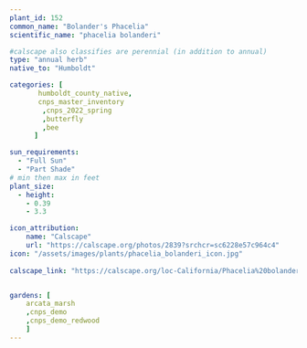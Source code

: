 ```yaml
---
plant_id: 152 
common_name: "Bolander's Phacelia"
scientific_name: "phacelia bolanderi"

#calscape also classifies are perennial (in addition to annual) 
type: "annual herb"
native_to: "Humboldt"

categories: [
       humboldt_county_native,
       cnps_master_inventory
        ,cnps_2022_spring
        ,butterfly
        ,bee
      ]

sun_requirements:
  - "Full Sun"
  - "Part Shade"
# min then max in feet
plant_size:
  - height: 
    - 0.39 
    - 3.3

icon_attribution: 
    name: "Calscape"
    url: "https://calscape.org/photos/2839?srchcr=sc6228e57c964c4"
icon: "/assets/images/plants/phacelia_bolanderi_icon.jpg"
 
calscape_link: "https://calscape.org/loc-California/Phacelia%20bolanderi(%20)"


gardens: [ 
    arcata_marsh
    ,cnps_demo
    ,cnps_demo_redwood
    ]
---
```

